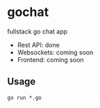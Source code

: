 # gochat
fullstack go chat app

* Rest API: done
* Websockets: coming soon
* Frontend: coming soon

## Usage
```
go run *.go
```
